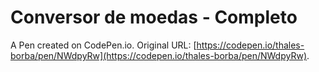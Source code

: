 # Conversor de moedas - Completo

A Pen created on CodePen.io. Original URL: [https://codepen.io/thales-borba/pen/NWdpyRw](https://codepen.io/thales-borba/pen/NWdpyRw).


